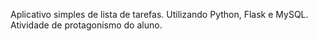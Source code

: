 Aplicativo simples de lista de tarefas. Utilizando Python, Flask e MySQL. Atividade de protagonismo do aluno.
 
